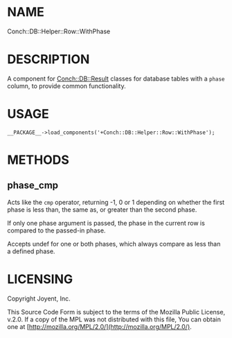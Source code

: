 # NAME

Conch::DB::Helper::Row::WithPhase

# DESCRIPTION

A component for [Conch::DB::Result](../modules/Conch::DB::Result) classes for database tables with a `phase` column, to
provide common functionality.

# USAGE

```
__PACKAGE__->load_components('+Conch::DB::Helper::Row::WithPhase');
```

# METHODS

## phase\_cmp

Acts like the `cmp` operator, returning -1, 0 or 1 depending on whether the first phase is
less than, the same as, or greater than the second phase.

If only one phase argument is passed, the phase in the current row is compared to the passed-in
phase.

Accepts undef for one or both phases, which always compare as less than a defined phase.

# LICENSING

Copyright Joyent, Inc.

This Source Code Form is subject to the terms of the Mozilla Public License,
v.2.0. If a copy of the MPL was not distributed with this file, You can obtain
one at [http://mozilla.org/MPL/2.0/](http://mozilla.org/MPL/2.0/).
